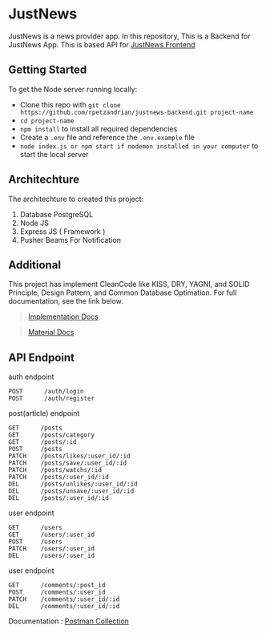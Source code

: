 # JustNews
	  

JustNews is a news provider app. In this repository, This is a Backend for JustNews App. This is based API for [JustNews Frontend](https://github.com/rpetzandrian/justnews-frontend)

## Getting Started

To get the Node server running locally:

* Clone this repo with `git clone https://github.com/rpetzandrian/justnews-backend.git project-name`
* `cd project-name`
* `npm install` to install all required dependencies
* Create a `.env` file and reference the `.env.example` file
* `node index.js or npm start if nodemon installed in your computer` to start the local server

## Architechture

The architechture to created this project: 
1. Database PostgreSQL
2. Node JS
3. Express JS ( Framework )
4. Pusher Beams For Notification

## Additional

This project has implement CleanCode like KISS, DRY, YAGNI, and SOLID Principle, Design Pattern, and Common Database Optimation. For full documentation, see the link below.

> [Implementation Docs](https://catnip-coelurus-544.notion.site/Implementation-Clean-Code-Design-Pattern-and-Database-Optimization-66706d01cb8e43478d80423ccbb34b86)

> [Material Docs](https://catnip-coelurus-544.notion.site/Advance-Week-Documentation-56408c250bdf4896b01aba83872b2311)

## API Endpoint
auth endpoint

    POST      /auth/login
    POST      /auth/register
    
post(article) endpoint

    GET      /posts
    GET      /posts/category
    GET      /posts/:id
    POST     /posts
    PATCH    /posts/likes/:user_id/:id
    PATCH    /posts/save/:user_id/:id
    PATCH    /posts/watchs/:id
    PATCH    /posts/:user_id/:id
    DEL      /posts/unlikes/:user_id/:id
    DEL      /posts/unsave/:user_id/:id
    DEL      /posts/:user_id/:id
    
user endpoint

    GET      /users
    GET      /users/:user_id
    POST     /users
    PATCH    /users/:user_id
    DEL      /users/:user_id
    
user endpoint

    GET      /comments/:post_id
    POST     /comments/:user_id
    PATCH    /comments/:user_id/:id
    DEL      /comments/:user_id/:id
    
Documentation : [Postman Collection](https://documenter.getpostman.com/view/13687762/TzeTJp5C)
